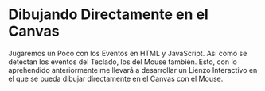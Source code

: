 # Dibujando Directamente en el Canvas
Jugaremos un Poco con los Eventos en HTML y JavaScript. Así como se detectan los eventos del Teclado, los del Mouse también. Esto, con lo aprehendido anteriormente me llevará a desarrollar un Lienzo Interactivo en el que se pueda dibujar directamente en el Canvas con el Mouse.
